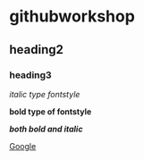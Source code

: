 # githubworkshop
## heading2
### heading3
*italic type fontstyle*

**bold type of fontstyle**

***both bold and italic***

[Google](https://www.bing.com/search?q=google&cvid=616f6ab37d4b428e948390aa23ccb838&aqs=edge.1.69i57j0l8.4878j0j1&pglt=43&FORM=ANNTA1&PC=U531)
